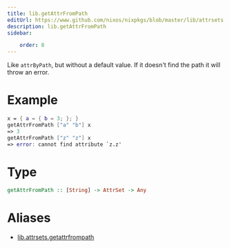 ```yaml
---
title: lib.getAttrFromPath
editUrl: https://www.github.com/nixos/nixpkgs/blob/master/lib/attrsets.nix#L133C5
description: lib.getAttrFromPath
sidebar:

    order: 8
---
```


Like `attrByPath`, but without a default value. If it doesn't find the
path it will throw an error.

# Example

```nix
x = { a = { b = 3; }; }
getAttrFromPath ["a" "b"] x
=> 3
getAttrFromPath ["z" "z"] x
=> error: cannot find attribute `z.z'
```

# Type

```haskell
getAttrFromPath :: [String] -> AttrSet -> Any
```


# Aliases

- [lib.attrsets.getattrfrompath](/nix-doc-comments/reference/lib/attrsets/lib-attrsets-getattrfrompath)


